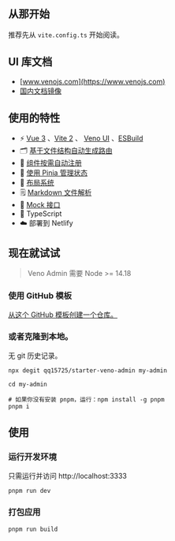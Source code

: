 ## 从那开始

推荐先从 `vite.config.ts` 开始阅读。

## UI 库文档

- [www.venojs.com](https://www.venojs.com)
- [国内文档镜像](https://venoui.fdota.com)

## 使用的特性

- ⚡️ [Vue 3](https://github.com/vuejs/vue-next) 、[Vite 2](https://github.com/vitejs/vite) 、 [Veno UI](https://github.com/qq15725/veno-ui) 、[ESBuild](https://github.com/evanw/esbuild)
- 🗂 [基于文件结构自动生成路由](https://github.com/qq15725/starter-veno-admin/blob/master/src/pages)
- 👣 [组件按需自动注册](https://github.com/qq15725/starter-veno-admin/blob/master/src/components)
- 🍍 [使用 Pinia 管理状态](https://pinia.esm.dev)
- 📑 [布局系统](https://github.com/qq15725/starter-veno-admin/blob/master/src/layouts)
- 🗒 [Markdown 文件解析](https://github.com/qq15725/veno-ui/tree/master/packages/vite-plugin-markdown)
- 🐔 [Mock 接口](https://github.com/vbenjs/vite-plugin-mock)
- 🦾 TypeScript
- ☁️ 部署到 Netlify

## 现在就试试

> Veno Admin 需要 Node >= 14.18

### 使用 GitHub 模板

[从这个 GitHub 模板创建一个仓库。](https://github.com/qq15725/starter-veno-admin/generate)

### 或者克隆到本地。

无 git 历史记录。

```shell
npx degit qq15725/starter-veno-admin my-admin

cd my-admin

# 如果你没有安装 pnpm，运行：npm install -g pnpm
pnpm i
```

## 使用

### 运行开发环境

只需运行并访问 http://localhost:3333

```bash
pnpm run dev
```

### 打包应用

```bash
pnpm run build
```
